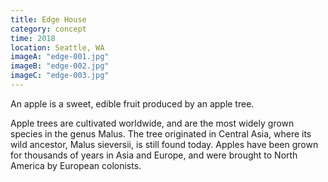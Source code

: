 ```yaml
---
title: Edge House
category: concept
time: 2018
location: Seattle, WA
imageA: "edge-001.jpg"
imageB: "edge-002.jpg"
imageC: "edge-003.jpg"
---
```

An apple is a sweet, edible fruit produced by an apple tree.

Apple trees are cultivated worldwide, and are the most widely grown
species in the genus Malus. The tree originated in Central Asia, where
its wild ancestor, Malus sieversii, is still found today. Apples have
been grown for thousands of years in Asia and Europe, and were brought
to North America by European colonists.